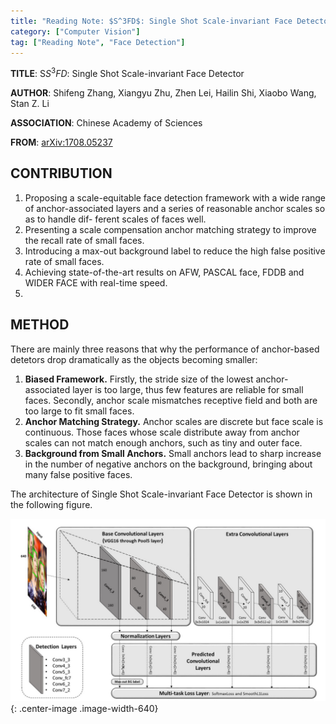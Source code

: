 ```yaml
---
title: "Reading Note: $S^3FD$: Single Shot Scale-invariant Face Detector"
category: ["Computer Vision"]
tag: ["Reading Note", "Face Detection"]
---
```


**TITLE**: S$S^3FD$: Single Shot Scale-invariant Face Detector

**AUTHOR**: Shifeng Zhang, Xiangyu Zhu, Zhen Lei, Hailin Shi, Xiaobo Wang, Stan Z. Li

**ASSOCIATION**: Chinese Academy of Sciences

**FROM**: [arXiv:1708.05237](https://arxiv.org/abs/1708.05237)

## CONTRIBUTION ##

1. Proposing a scale-equitable face detection framework with a wide range of anchor-associated layers and a series of reasonable anchor scales so as to handle dif- ferent scales of faces well.
2. Presenting a scale compensation anchor matching strategy to improve the recall rate of small faces.
3. Introducing a max-out background label to reduce the high false positive rate of small faces.
4. Achieving state-of-the-art results on AFW, PASCAL face, FDDB and WIDER FACE with real-time speed.
2.

## METHOD ##

There are mainly three reasons that why the performance of anchor-based detetors drop dramatically as the objects becoming smaller:

1. **Biased Framework.** Firstly, the stride size of the lowest anchor-associated layer is too large, thus few features are reliable for small faces. Secondly, anchor scale mismatches receptive field and both are too large to fit small faces.
2. **Anchor Matching Strategy.** Anchor scales are discrete but face scale is continuous. Those faces whose scale distribute away from anchor scales can not match enough anchors, such as tiny and outer face.
3. **Background from Small Anchors.** Small anchors lead to sharp increase in the number of negative anchors on the background, bringing about many false positive faces.

The architecture of Single Shot Scale-invariant Face Detector is shown in the following figure.

![Framework](https://raw.githubusercontent.com/joshua19881228/my_blogs/master/Computer_Vision/Reading_Note/figures/Reading_Note_20180120_S3FD.png "Framework"){: .center-image .image-width-640}
